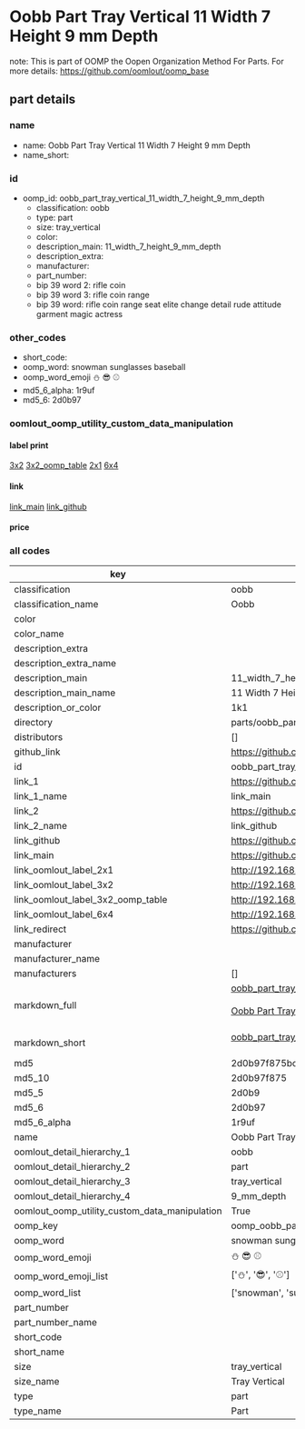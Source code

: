 # Oobb Part Tray Vertical 11 Width 7 Height 9 mm Depth  

note: This is part of OOMP the Oopen Organization Method For Parts. For more details: https://github.com/oomlout/oomp_base

##  part details
  







### name
* name: Oobb Part Tray Vertical 11 Width 7 Height 9 mm Depth
* name_short: 
### id
* oomp_id: oobb_part_tray_vertical_11_width_7_height_9_mm_depth
  * classification: oobb
  * type: part
  * size: tray_vertical
  * color: 
  * description_main: 11_width_7_height_9_mm_depth
  * description_extra: 
  * manufacturer: 
  * part_number: 
  * bip 39 word 2: rifle coin
  * bip 39 word 3: rifle coin range
  * bip 39 word: rifle coin range seat elite change detail rude attitude garment magic actress

### other_codes
* short_code: 
* oomp_word: snowman sunglasses baseball
* oomp_word_emoji :snowman: :sunglasses: :baseball:
* md5_6_alpha: 1r9uf
* md5_6: 2d0b97






### oomlout_oomp_utility_custom_data_manipulation
#### label print
[3x2](http://192.168.1.245:1112/?label=oomp%201r9uf)
[3x2_oomp_table](http://192.168.1.108:1112/?label=oomp%201r9uf)
[2x1](http://192.168.1.242:1112/?label=oomp%201r9uf)
[6x4](http://192.168.1.55:1112/?label=oomp%201r9uf)    

#### link

[link_main](https://github.com/oomlout/oomlout_oomp_version_1_messy/tree/main/parts/oobb_part_tray_vertical_11_width_7_height_9_mm_depth) [link_github](https://github.com/oomlout/oomlout_oomp_version_1_messy/tree/main/parts/oobb_part_tray_vertical_11_width_7_height_9_mm_depth)                             

#### price







### all codes 
| key | value |  
| --- | --- |  
| classification | oobb |  
| classification_name | Oobb |  
| color |  |  
| color_name |  |  
| description_extra |  |  
| description_extra_name |  |  
| description_main | 11_width_7_height_9_mm_depth |  
| description_main_name | 11 Width 7 Height 9 mm Depth |  
| description_or_color | 1k1 |  
| directory | parts/oobb_part_tray_vertical_11_width_7_height_9_mm_depth |  
| distributors | [] |  
| github_link | https://github.com/oomlout/oomlout_oomp_part_src/tree/main/parts/oobb_part_tray_vertical_11_width_7_height_9_mm_depth |  
| id | oobb_part_tray_vertical_11_width_7_height_9_mm_depth |  
| link_1 | https://github.com/oomlout/oomlout_oomp_version_1_messy/tree/main/parts/oobb_part_tray_vertical_11_width_7_height_9_mm_depth |  
| link_1_name | link_main |  
| link_2 | https://github.com/oomlout/oomlout_oomp_version_1_messy/tree/main/parts/oobb_part_tray_vertical_11_width_7_height_9_mm_depth |  
| link_2_name | link_github |  
| link_github | https://github.com/oomlout/oomlout_oomp_version_1_messy/tree/main/parts/oobb_part_tray_vertical_11_width_7_height_9_mm_depth |  
| link_main | https://github.com/oomlout/oomlout_oomp_version_1_messy/tree/main/parts/oobb_part_tray_vertical_11_width_7_height_9_mm_depth |  
| link_oomlout_label_2x1 | http://192.168.1.242:1112/?label=oomp%201r9uf |  
| link_oomlout_label_3x2 | http://192.168.1.245:1112/?label=oomp%201r9uf |  
| link_oomlout_label_3x2_oomp_table | http://192.168.1.108:1112/?label=oomp%201r9uf |  
| link_oomlout_label_6x4 | http://192.168.1.55:1112/?label=oomp%201r9uf |  
| link_redirect | https://github.com/oomlout/oomlout_oomp_version_1_messy/tree/main/parts/oobb_part_tray_vertical_11_width_7_height_9_mm_depth |  
| manufacturer |  |  
| manufacturer_name |  |  
| manufacturers | [] |  
| markdown_full | [oobb_part_tray_vertical_11_width_7_height_9_mm_depth](none)<br>[](none)<br>[Oobb Part Tray Vertical 11 Width 7 Height 9 Mm Depth](none)<br><br> |  
| markdown_short | [oobb_part_tray_vertical_11_width_7_height_9_mm_depth](none)<br><br> |  
| md5 | 2d0b97f875bce78898a40c25638b5dcd |  
| md5_10 | 2d0b97f875 |  
| md5_5 | 2d0b9 |  
| md5_6 | 2d0b97 |  
| md5_6_alpha | 1r9uf |  
| name | Oobb Part Tray Vertical 11 Width 7 Height 9 mm Depth |  
| oomlout_detail_hierarchy_1 | oobb |  
| oomlout_detail_hierarchy_2 | part |  
| oomlout_detail_hierarchy_3 | tray_vertical |  
| oomlout_detail_hierarchy_4 | 9_mm_depth |  
| oomlout_oomp_utility_custom_data_manipulation | True |  
| oomp_key | oomp_oobb_part_tray_vertical_11_width_7_height_9_mm_depth |  
| oomp_word | snowman sunglasses baseball |  
| oomp_word_emoji | :snowman: :sunglasses: :baseball: |  
| oomp_word_emoji_list | [':snowman:', ':sunglasses:', ':baseball:'] |  
| oomp_word_list | ['snowman', 'sunglasses', 'baseball'] |  
| part_number |  |  
| part_number_name |  |  
| short_code |  |  
| short_name |  |  
| size | tray_vertical |  
| size_name | Tray Vertical |  
| type | part |  
| type_name | Part |  

